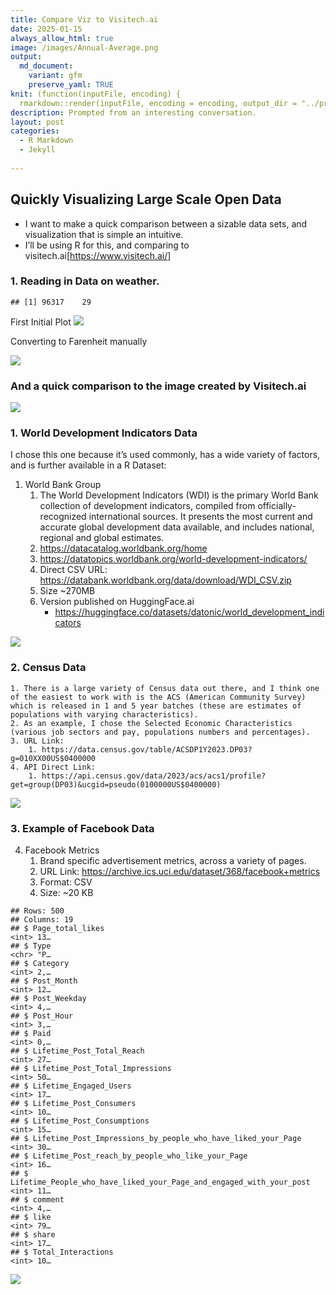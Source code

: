 ```yaml
---
title: Compare Viz to Visitech.ai
date: 2025-01-15
always_allow_html: true
image: /images/Annual-Average.png
output:
  md_document:
    variant: gfm
    preserve_yaml: TRUE
knit: (function(inputFile, encoding) {
  rmarkdown::render(inputFile, encoding = encoding, output_dir = "../projects/_posts") })
description: Prompted from an interesting conversation.
layout: post
categories:
  - R Markdown
  - Jekyll    
    
---
```


## Quickly Visualizing Large Scale Open Data

- I want to make a quick comparison between a sizable data sets, and
  visualization that is simple an intuitive.
- I’ll be using R for this, and comparing to
  visitech.ai\[<https://www.visitech.ai/>\]

### 1. Reading in Data on weather.

    ## [1] 96317    29

First Initial Plot ![](/images/initial%20plot-1.png)<!-- -->

Converting to Farenheit manually

![](/images/data%20conversion-1.png)<!-- -->

### And a quick comparison to the image created by Visitech.ai

![](/images/Annual-Average.png)

### 1. World Development Indicators Data

I chose this one because it’s used commonly, has a wide variety of
factors, and is further available in a R Dataset:

1.  World Bank Group
    1.  The World Development Indicators (WDI) is the primary World Bank
        collection of development indicators, compiled from
        officially-recognized international sources. It presents the
        most current and accurate global development data available, and
        includes national, regional and global estimates.
    2.  <https://datacatalog.worldbank.org/home>
    3.  <https://datatopics.worldbank.org/world-development-indicators/>
    4.  Direct CSV URL:
        <https://databank.worldbank.org/data/download/WDI_CSV.zip>
    5.  Size ~270MB
    6.  Version published on HuggingFace.ai
        - <https://huggingface.co/datasets/datonic/world_development_indicators>

![](/images/Word%20Dev%20Data-1.png)<!-- -->

### 2. Census Data

    1. There is a large variety of Census data out there, and I think one of the easiest to work with is the ACS (American Community Survey) which is released in 1 and 5 year batches (these are estimates of populations with varying characteristics). 
    2. As an example, I chose the Selected Economic Characteristics (various job sectors and pay, populations numbers and percentages). 
    3. URL Link:
        1. https://data.census.gov/table/ACSDP1Y2023.DP03?g=010XX00US$0400000 
    4. API Direct Link:
        1. https://api.census.gov/data/2023/acs/acs1/profile?get=group(DP03)&ucgid=pseudo(0100000US$0400000)

![](/images/plotting%20code-1.png)<!-- -->

### 3. Example of Facebook Data

4.  Facebook Metrics
    1.  Brand specific advertisement metrics, across a variety of pages.
    2.  URL Link:
        <https://archive.ics.uci.edu/dataset/368/facebook+metrics>
    3.  Format: CSV
    4.  Size: ~20 KB

<!-- -->

    ## Rows: 500
    ## Columns: 19
    ## $ Page_total_likes                                                    <int> 13…
    ## $ Type                                                                <chr> "P…
    ## $ Category                                                            <int> 2,…
    ## $ Post_Month                                                          <int> 12…
    ## $ Post_Weekday                                                        <int> 4,…
    ## $ Post_Hour                                                           <int> 3,…
    ## $ Paid                                                                <int> 0,…
    ## $ Lifetime_Post_Total_Reach                                           <int> 27…
    ## $ Lifetime_Post_Total_Impressions                                     <int> 50…
    ## $ Lifetime_Engaged_Users                                              <int> 17…
    ## $ Lifetime_Post_Consumers                                             <int> 10…
    ## $ Lifetime_Post_Consumptions                                          <int> 15…
    ## $ Lifetime_Post_Impressions_by_people_who_have_liked_your_Page        <int> 30…
    ## $ Lifetime_Post_reach_by_people_who_like_your_Page                    <int> 16…
    ## $ Lifetime_People_who_have_liked_your_Page_and_engaged_with_your_post <int> 11…
    ## $ comment                                                             <int> 4,…
    ## $ like                                                                <int> 79…
    ## $ share                                                               <int> 17…
    ## $ Total_Interactions                                                  <int> 10…

![](/images/Facebook%20Data-1.png)<!-- -->
